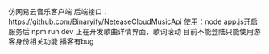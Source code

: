 仿网易云音乐客户端
后端接口：https://github.com/Binaryify/NeteaseCloudMusicApi
使用：node app.js开启服务后 npm run dev
正在开发歌曲详情界面，歌词滚动
目前不能登陆只能使用游客身份相关功能
播客有bug